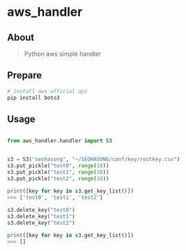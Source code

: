 # aws_handler


## About

> Python aws simple handler


## Prepare

```bash
# install aws official api
pip install boto3
```


## Usage

```python

from aws_handler.handler import S3


s3 = S3("seohasong", "~/SEOHASONG/conf/key/rootkey.csv")
s3.put_pickle("test0", range(10))
s3.put_pickle("test1", range(10))
s3.put_pickle("test2", range(10))

print([key for key in s3.get_key_list()])
>>> ['test0', 'test1', 'test2']
    
s3.delete_key("test0")
s3.delete_key("test1")
s3.delete_key("test2")

print([key for key in s3.get_key_list()])
>>> []
```